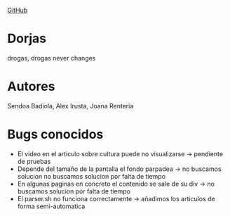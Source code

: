 [GitHub](https://github.com/jrenteria003/dorjas)
# Dorjas
drogas, drogas never changes

# Autores
Sendoa Badiola, Alex Irusta, Joana Renteria

# Bugs conocidos
* El video en el articulo sobre cultura puede no visualizarse -> pendiente de pruebas
* Depende del tamaño de la pantalla el fondo parpadea -> no buscamos solucion no buscamos solucion por falta de tiempo
* En algunas paginas en concreto el contenido se sale de su div -> no buscamos solucion por falta de tiempo
* El parser.sh no funciona correctamente -> añadimos los articulos de forma semi-automatica
